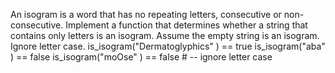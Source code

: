 An isogram is a word that has no repeating letters, consecutive or non-consecutive. Implement a function that determines whether a string that contains only letters is an isogram. Assume the empty string is an isogram. Ignore letter case.
is_isogram("Dermatoglyphics" ) == true
is_isogram("aba" ) == false
is_isogram("moOse" ) == false # -- ignore letter case